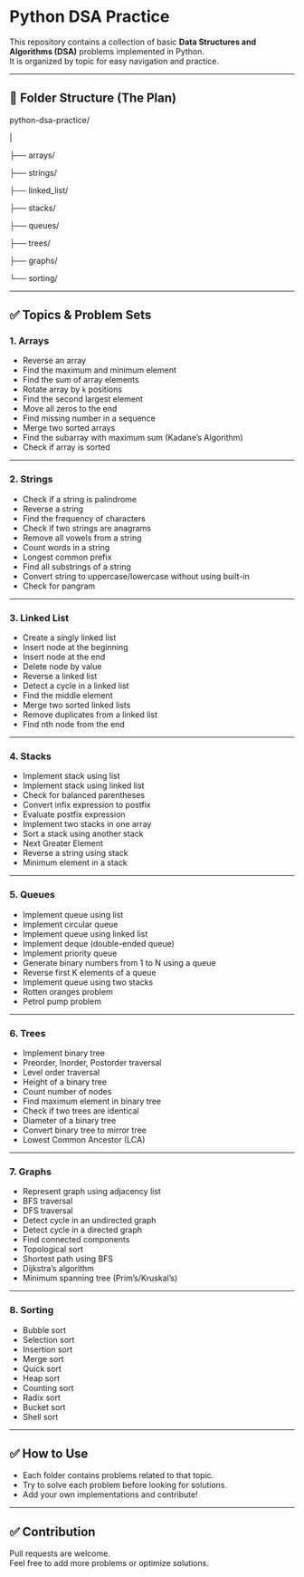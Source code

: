 # Python DSA Practice

This repository contains a collection of basic **Data Structures and Algorithms (DSA)** problems implemented in Python.  
It is organized by topic for easy navigation and practice.

---

## 📂 Folder Structure (The Plan)

python-dsa-practice/

|

├── arrays/

├── strings/

├── linked_list/

├── stacks/

├── queues/

├── trees/

├── graphs/

└── sorting/


---

## ✅ Topics & Problem Sets

### 1. Arrays
- Reverse an array
- Find the maximum and minimum element
- Find the sum of array elements
- Rotate array by `k` positions
- Find the second largest element
- Move all zeros to the end
- Find missing number in a sequence
- Merge two sorted arrays
- Find the subarray with maximum sum (Kadane’s Algorithm)
- Check if array is sorted

---

### 2. Strings
- Check if a string is palindrome
- Reverse a string
- Find the frequency of characters
- Check if two strings are anagrams
- Remove all vowels from a string
- Count words in a string
- Longest common prefix
- Find all substrings of a string
- Convert string to uppercase/lowercase without using built-in
- Check for pangram

---

### 3. Linked List
- Create a singly linked list
- Insert node at the beginning
- Insert node at the end
- Delete node by value
- Reverse a linked list
- Detect a cycle in a linked list
- Find the middle element
- Merge two sorted linked lists
- Remove duplicates from a linked list
- Find nth node from the end

---

### 4. Stacks
- Implement stack using list
- Implement stack using linked list
- Check for balanced parentheses
- Convert infix expression to postfix
- Evaluate postfix expression
- Implement two stacks in one array
- Sort a stack using another stack
- Next Greater Element
- Reverse a string using stack
- Minimum element in a stack

---

### 5. Queues
- Implement queue using list
- Implement circular queue
- Implement queue using linked list
- Implement deque (double-ended queue)
- Implement priority queue
- Generate binary numbers from 1 to N using a queue
- Reverse first K elements of a queue
- Implement queue using two stacks
- Rotten oranges problem
- Petrol pump problem

---

### 6. Trees
- Implement binary tree
- Preorder, Inorder, Postorder traversal
- Level order traversal
- Height of a binary tree
- Count number of nodes
- Find maximum element in binary tree
- Check if two trees are identical
- Diameter of a binary tree
- Convert binary tree to mirror tree
- Lowest Common Ancestor (LCA)

---

### 7. Graphs
- Represent graph using adjacency list
- BFS traversal
- DFS traversal
- Detect cycle in an undirected graph
- Detect cycle in a directed graph
- Find connected components
- Topological sort
- Shortest path using BFS
- Dijkstra’s algorithm
- Minimum spanning tree (Prim’s/Kruskal’s)

---

### 8. Sorting
- Bubble sort
- Selection sort
- Insertion sort
- Merge sort
- Quick sort
- Heap sort
- Counting sort
- Radix sort
- Bucket sort
- Shell sort

---

## ✅ How to Use
- Each folder contains problems related to that topic.
- Try to solve each problem before looking for solutions.
- Add your own implementations and contribute!

---

## ✅ Contribution
Pull requests are welcome.  
Feel free to add more problems or optimize solutions.
